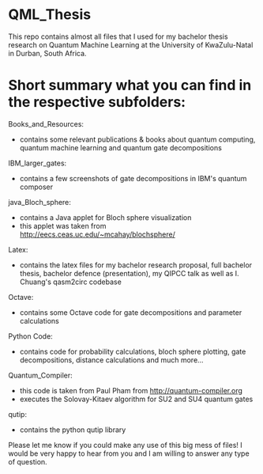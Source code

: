 # QML_Thesis

This repo contains almost all files that I used for my bachelor thesis research on Quantum Machine Learning at the University of KwaZulu-Natal in Durban, South Africa.

# Short summary what you can find in the respective subfolders:

Books_and_Resources:
- contains some relevant publications & books about quantum computing, quantum machine learning and quantum gate decompositions

IBM_larger_gates:
- contains a few screenshots of gate decompositions in IBM's quantum composer

java_Bloch_sphere:
- contains a Java applet for Bloch sphere visualization
- this applet was taken from http://eecs.ceas.uc.edu/~mcahay/blochsphere/

Latex:
- contains the latex files for my bachelor research proposal, full bachelor thesis, bachelor defence (presentation), my QIPCC talk as well as I. Chuang's qasm2circ codebase

Octave:
- contains some Octave code for gate decompositions and parameter calculations

Python Code:
- contains code for probability calculations, bloch sphere plotting, gate decompositions, distance calculations and much more...

Quantum_Compiler:
- this code is taken from Paul Pham from http://quantum-compiler.org
- executes the Solovay-Kitaev algorithm for SU2 and SU4 quantum gates

qutip:
- contains the python qutip library

Please let me know if you could make any use of this big mess of files!
I would be very happy to hear from you and I am willing to answer any type of question.
